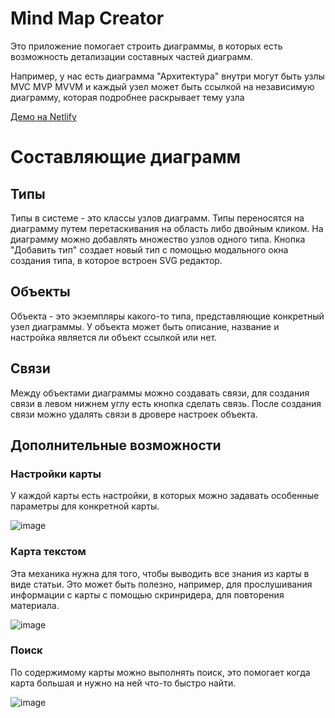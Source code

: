# Mind Map Creator

Это приложение помогает строить диаграммы, в которых
есть возможность детализации составных частей диаграмм.

Например, у нас есть диаграмма "Архитектура" внутри 
могут быть узлы MVC MVP MVVM и каждый узел может быть
ссылкой на независимую диаграмму, которая подробнее раскрывает тему узла

[Демо на Netlify](https://main--heroic-dragon-b8712a.netlify.app/demo)

# Составляющие диаграмм
## Типы

Типы в системе - это классы узлов диаграмм. Типы переносятся на диаграмму
путем перетаскивания на область либо двойным кликом. На диаграмму
можно добавлять множество узлов одного типа. Кнопка "Добавить тип"
создает новый тип с помощью модального окна создания типа, в которое
встроен SVG редактор.

## Объекты

Объекта - это экземпляры какого-то типа, представляющие конкретный
узел диаграммы. У объекта может быть описание, название и настройка
является ли объект ссылкой или нет.

## Связи

Между объектами диаграммы можно создавать связи, для создания связи
в левом нижнем углу есть кнопка сделать связь. После создания связи 
можно удалять связи в дровере настроек объекта.

## Дополнительные возможности
### Настройки карты

У каждой карты есть настройки, в которых можно задавать особенные параметры 
для конкретной карты.

![image](https://user-images.githubusercontent.com/109918884/234611445-980e694c-216a-4aad-be6c-f9b91c5b1335.png)


### Карта текстом

Эта механика нужна для того, чтобы выводить все знания из карты в виде статьи.
Это может быть полезно, например, для прослушивания информации с карты с 
помощью скринридера, для повторения материала.

![image](https://user-images.githubusercontent.com/109918884/234612117-f5f88541-18aa-4b33-97b9-830cabd98415.png)


### Поиск

По содержимому карты можно выполнять поиск, это помогает когда карта большая 
и нужно на ней что-то быстро найти.

![image](https://user-images.githubusercontent.com/109918884/234612598-019e20ac-f4de-49b2-8486-ef3ff1ce7a39.png)
